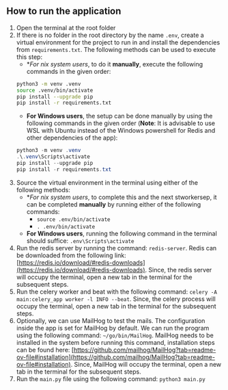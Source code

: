 ## How to run the application
1. Open the terminal at the root folder
2. If there is no folder in the root directory by the name `.env`, create a virtual environment for the project to run in and install the dependencies from `requirements.txt`. The following methods can be used to execute this step:
    - **For *nix system users**, to do it **manually**, execute the following commands in the given order:
    ```bash
    python3 -m venv .venv
    source .venv/bin/activate
    pip install --upgrade pip
    pip install -r requirements.txt
    ```
    - **For Windows users**, the setup can be done manually by using the following commands in the given order (**Note**: It is advisable to use WSL with Ubuntu instead of the Windows powershell for Redis and other dependencies of the app):
    ```powershell
    python3 -m venv .venv
    .\.venv\Scripts\activate
    pip install --upgrade pip
    pip install -r requirements.txt
    ```
3. Source the virtual environment in the terminal using either of the following methods:
    - **For *nix system users**, to complete this and the next stworkersep, it can be completed **manually** by running either of the following commands:
        - `source .env/bin/activate`
        - `. .env/bin/activate`
    - **For Windows users**, running the following command in the terminal should suffice: `.env\Scripts\activate`
4. Run the redis server by running the command: `redis-server`. Redis can be downloaded from the following link: [https://redis.io/download/#redis-downloads](https://redis.io/download/#redis-downloads). Since, the redis server will occupy the terminal, open a new tab in the terminal for the subsequent steps.
5. Run the celery worker and beat with the following command: `celery -A main:celery_app worker -l INFO --beat`. Since, the celery process will occupy the terminal, open a new tab in the terminal for the subsequent steps.
7. Optionally, we can use MailHog to test the mails. The configuration inside the app is set for MailHog by default. We can run the program using the following command: `~/go/bin/MailHog`. MailHog needs to be installed in the system before running this command, installation steps can be found here: [https://github.com/mailhog/MailHog?tab=readme-ov-file#installation](https://github.com/mailhog/MailHog?tab=readme-ov-file#installation). Since, MailHog will occupy the terminal, open a new tab in the terminal for the subsequent steps.
8. Run the `main.py` file using the following command: `python3 main.py`
